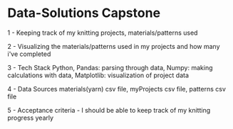 # Data-Solutions Capstone
1 - Keeping track of my knitting projects, materials/patterns used
    
2 - Visualizing the materials/patterns used in my projects and how many i've completed
    
3 - Tech Stack
    Python,
    Pandas: parsing through data,
    Numpy: making calculations with data,
    Matplotlib: visualization of project data
    
4 - Data Sources
    materials(yarn) csv file,
    myProjects csv file,
    patterns csv file
    
5 - Acceptance criteria
    - I should be able to keep track of my knitting progress yearly
